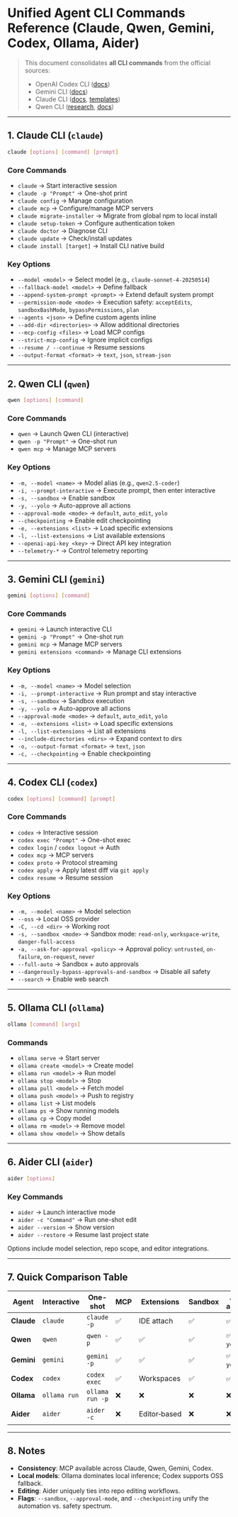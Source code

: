 # Unified Agent CLI Commands Reference (Claude, Qwen, Gemini, Codex, Ollama, Aider)

> This document consolidates **all CLI commands** from the official sources:
> - OpenAI Codex CLI ([docs](https://developers.openai.com/codex/cli))
> - Gemini CLI ([docs](https://github.com/google-gemini/gemini-cli/tree/main/docs))
> - Claude CLI ([docs](https://docs.claude.com/en/docs/claude-code/cli-reference), [templates](https://github.com/davila7/claude-code-templates))
> - Qwen CLI ([research](https://qwen.ai/research), [docs](https://github.com/QwenLM/qwen-code/tree/9fce177bd8cb3629cbf2dcab8b9d7e8825b02892/docs))

---

## 1. Claude CLI (`claude`)

```bash
claude [options] [command] [prompt]
```

### Core Commands
- `claude` → Start interactive session
- `claude -p "Prompt"` → One-shot print
- `claude config` → Manage configuration
- `claude mcp` → Configure/manage MCP servers
- `claude migrate-installer` → Migrate from global npm to local install
- `claude setup-token` → Configure authentication token
- `claude doctor` → Diagnose CLI
- `claude update` → Check/install updates
- `claude install [target]` → Install CLI native build

### Key Options
- `--model <model>` → Select model (e.g., `claude-sonnet-4-20250514`)
- `--fallback-model <model>` → Define fallback
- `--append-system-prompt <prompt>` → Extend default system prompt
- `--permission-mode <mode>` → Execution safety: `acceptEdits`, `sandboxBashMode`, `bypassPermissions`, `plan`
- `--agents <json>` → Define custom agents inline
- `--add-dir <directories>` → Allow additional directories
- `--mcp-config <files>` → Load MCP configs
- `--strict-mcp-config` → Ignore implicit configs
- `--resume / --continue` → Resume sessions
- `--output-format <format>` → `text`, `json`, `stream-json`

---

## 2. Qwen CLI (`qwen`)

```bash
qwen [options] [command]
```

### Core Commands
- `qwen` → Launch Qwen CLI (interactive)
- `qwen -p "Prompt"` → One-shot run
- `qwen mcp` → Manage MCP servers

### Key Options
- `-m, --model <name>` → Model alias (e.g., `qwen2.5-coder`)
- `-i, --prompt-interactive` → Execute prompt, then enter interactive
- `-s, --sandbox` → Enable sandbox
- `-y, --yolo` → Auto-approve all actions
- `--approval-mode <mode>` → `default`, `auto_edit`, `yolo`
- `--checkpointing` → Enable edit checkpointing
- `-e, --extensions <list>` → Load specific extensions
- `-l, --list-extensions` → List available extensions
- `--openai-api-key <key>` → Direct API key integration
- `--telemetry-*` → Control telemetry reporting

---

## 3. Gemini CLI (`gemini`)

```bash
gemini [options] [command]
```

### Core Commands
- `gemini` → Launch interactive CLI
- `gemini -p "Prompt"` → One-shot run
- `gemini mcp` → Manage MCP servers
- `gemini extensions <command>` → Manage CLI extensions

### Key Options
- `-m, --model <name>` → Model selection
- `-i, --prompt-interactive` → Run prompt and stay interactive
- `-s, --sandbox` → Sandbox execution
- `-y, --yolo` → Auto-approve all actions
- `--approval-mode <mode>` → `default`, `auto_edit`, `yolo`
- `-e, --extensions <list>` → Load specific extensions
- `-l, --list-extensions` → List all extensions
- `--include-directories <dirs>` → Expand context to dirs
- `-o, --output-format <format>` → `text`, `json`
- `-c, --checkpointing` → Enable checkpointing

---

## 4. Codex CLI (`codex`)

```bash
codex [options] [command] [prompt]
```

### Core Commands
- `codex` → Interactive session
- `codex exec "Prompt"` → One-shot exec
- `codex login` / `codex logout` → Auth
- `codex mcp` → MCP servers
- `codex proto` → Protocol streaming
- `codex apply` → Apply latest diff via `git apply`
- `codex resume` → Resume session

### Key Options
- `-m, --model <name>` → Model selection
- `--oss` → Local OSS provider
- `-C, --cd <dir>` → Working root
- `-s, --sandbox <mode>` → Sandbox mode: `read-only`, `workspace-write`, `danger-full-access`
- `-a, --ask-for-approval <policy>` → Approval policy: `untrusted`, `on-failure`, `on-request`, `never`
- `--full-auto` → Sandbox + auto approvals
- `--dangerously-bypass-approvals-and-sandbox` → Disable all safety
- `--search` → Enable web search

---

## 5. Ollama CLI (`ollama`)

```bash
ollama [command] [args]
```

### Commands
- `ollama serve` → Start server
- `ollama create <model>` → Create model
- `ollama run <model>` → Run model
- `ollama stop <model>` → Stop
- `ollama pull <model>` → Fetch model
- `ollama push <model>` → Push to registry
- `ollama list` → List models
- `ollama ps` → Show running models
- `ollama cp` → Copy model
- `ollama rm <model>` → Remove model
- `ollama show <model>` → Show details

---

## 6. Aider CLI (`aider`)

```bash
aider [options]
```

### Key Commands
- `aider` → Launch interactive mode
- `aider -c "Command"` → Run one-shot edit
- `aider --version` → Show version
- `aider --restore` → Resume last project state

Options include model selection, repo scope, and editor integrations.

---

## 7. Quick Comparison Table

| Agent | Interactive | One-shot | MCP | Extensions | Sandbox | Auto-approve | Checkpoint | Local models |
|---|---|---|---|---|---|---|---|---|
| **Claude** | `claude` | `claude -p` | ✅ | IDE attach | ✅ | ✅ | Resume | API only |
| **Qwen** | `qwen` | `qwen -p` | ✅ | ✅ | ✅ | ✅ (`--yolo`) | ✅ | API only |
| **Gemini** | `gemini` | `gemini -p` | ✅ | ✅ | ✅ | ✅ (`--yolo`) | ✅ | API only |
| **Codex** | `codex` | `codex exec` | ✅ | Workspaces | ✅ | ✅ | Resume | OSS/local |
| **Ollama** | `ollama run` | `ollama run -p` | ❌ | ❌ | ❌ | ❌ | ❌ | ✅ core |
| **Aider** | `aider` | `aider -c` | ❌ | Editor‑based | ❌ | ❌ | Project history | API only |

---

## 8. Notes
- **Consistency**: MCP available across Claude, Qwen, Gemini, Codex.
- **Local models**: Ollama dominates local inference; Codex supports OSS fallback.
- **Editing**: Aider uniquely ties into repo editing workflows.
- **Flags**: `--sandbox`, `--approval-mode`, and `--checkpointing` unify the automation vs. safety spectrum.

